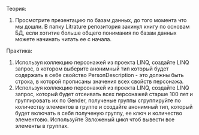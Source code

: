 Теория:
1. Просмотрите презентацию по базам данных, до того момента что мы дошли. В папку Litrature репозитория закинул книгу по основам БД, если хотитие больше общего понимания по базам данных можете начинать читать ее с начала. 

Практика:
1. Используя коллекцию персонажей из проекта LINQ, создайте LINQ запрос, в котором выберите анонимный тип который будет содержать в себе свойство PersonDescription - это должны быть строка, в которой прописаны значения всех свойств персонажа.
2. Используя коллекцию персонажей из проекта LINQ, создайте LINQ запрос, который будет отсеивать всех персонажей старше 100 лет и группировать их по Gender, полученые группы сгруппируйте по количеству элементов в группе и создайте анонимный тип, который будет включать в себя полученую группу, ее ключ и количество элементовю. Используйте 3вложеный цикл чтоб вывести все элементы в группах.

